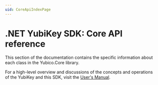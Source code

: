 ```yaml
---
uid: CoreApiIndexPage
---
```


<!-- Copyright 2021 Yubico AB

Licensed under the Apache License, Version 2.0 (the "License");
you may not use this file except in compliance with the License.
You may obtain a copy of the License at

    http://www.apache.org/licenses/LICENSE-2.0

Unless required by applicable law or agreed to in writing, software
distributed under the License is distributed on an "AS IS" BASIS,
WITHOUT WARRANTIES OR CONDITIONS OF ANY KIND, either express or implied.
See the License for the specific language governing permissions and
limitations under the License. -->

# .NET YubiKey SDK: Core API reference

This section of the documentation contains the specific information about each class in
the Yubico.Core library.

For a high-level overview and discussions of the concepts and operations of the YubiKey
and this SDK, visit the [User's Manual](../users-manual/intro.md).
